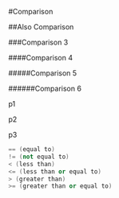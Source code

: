 #Comparison

##Also Comparison

###Comparison 3

####Comparison 4

#####Comparison 5

######Comparison 6  

p1

p2

p3

```c++
== (equal to) 
!= (not equal to) 
< (less than) 
<= (less than or equal to) 
> (greater than) 
>= (greater than or equal to) 
```